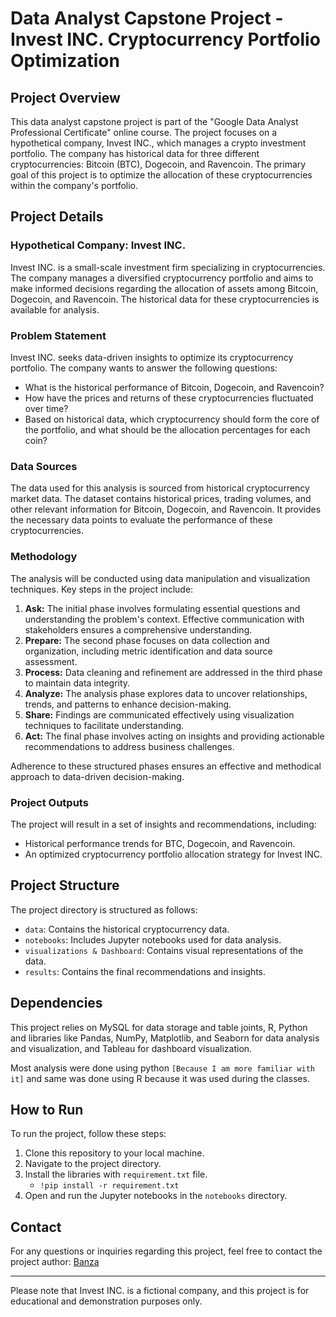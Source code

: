 # Data Analyst Capstone Project - Invest INC. Cryptocurrency Portfolio Optimization

## Project Overview

This data analyst capstone project is part of the "Google Data Analyst Professional Certificate" online course. The project focuses on a hypothetical company, Invest INC., which manages a crypto investment portfolio. The company has historical data for three different cryptocurrencies: Bitcoin (BTC), Dogecoin, and Ravencoin. The primary goal of this project is to optimize the allocation of these cryptocurrencies within the company's portfolio.

## Project Details

### Hypothetical Company: Invest INC.

Invest INC. is a small-scale investment firm specializing in cryptocurrencies. The company manages a diversified cryptocurrency portfolio and aims to make informed decisions regarding the allocation of assets among Bitcoin, Dogecoin, and Ravencoin. The historical data for these cryptocurrencies is available for analysis.

### Problem Statement

Invest INC. seeks data-driven insights to optimize its cryptocurrency portfolio. The company wants to answer the following questions:

- What is the historical performance of Bitcoin, Dogecoin, and Ravencoin?
- How have the prices and returns of these cryptocurrencies fluctuated over time?
- Based on historical data, which cryptocurrency should form the core of the portfolio, and what should be the allocation percentages for each coin?

### Data Sources

The data used for this analysis is sourced from historical cryptocurrency market data. The dataset contains historical prices, trading volumes, and other relevant information for Bitcoin, Dogecoin, and Ravencoin. It provides the necessary data points to evaluate the performance of these cryptocurrencies.

### Methodology

The analysis will be conducted using data manipulation and visualization techniques. Key steps in the project include:

1. **Ask:** The initial phase involves formulating essential questions and understanding the problem's context. Effective communication with stakeholders ensures a comprehensive understanding.
2. **Prepare:** The second phase focuses on data collection and organization, including metric identification and data source assessment.
3. **Process:** Data cleaning and refinement are addressed in the third phase to maintain data integrity.
4. **Analyze:** The analysis phase explores data to uncover relationships, trends, and patterns to enhance decision-making.
5. **Share:** Findings are communicated effectively using visualization techniques to facilitate understanding.
6. **Act:** The final phase involves acting on insights and providing actionable recommendations to address business challenges.

Adherence to these structured phases ensures an effective and methodical approach to data-driven decision-making.

### Project Outputs

The project will result in a set of insights and recommendations, including:

- Historical performance trends for BTC, Dogecoin, and Ravencoin.
- An optimized cryptocurrency portfolio allocation strategy for Invest INC.

## Project Structure

The project directory is structured as follows:

- `data`: Contains the historical cryptocurrency data.
- `notebooks`: Includes Jupyter notebooks used for data analysis.
- `visualizations & Dashboard`: Contains visual representations of the data.
- `results`: Contains the final recommendations and insights.

## Dependencies

This project relies on MySQL for data storage and table joints,
R, Python and libraries like Pandas, NumPy, Matplotlib, and Seaborn for data analysis and visualization, and Tableau for dashboard visualization.

Most analysis were done using python `[Because I am more familiar with it]` and same was done using R because it was used during the classes.

## How to Run

To run the project, follow these steps:

1. Clone this repository to your local machine.
2. Navigate to the project directory.
3. Install the libraries with `requirement.txt` file.
   * `!pip install -r requirement.txt`
4. Open and run the Jupyter notebooks in the `notebooks` directory.

## Contact

For any questions or inquiries regarding this project, feel free to contact the project author: [Banza](dolgormaabanzragch@gmail.com)

---

Please note that Invest INC. is a fictional company, and this project is for educational and demonstration purposes only.
